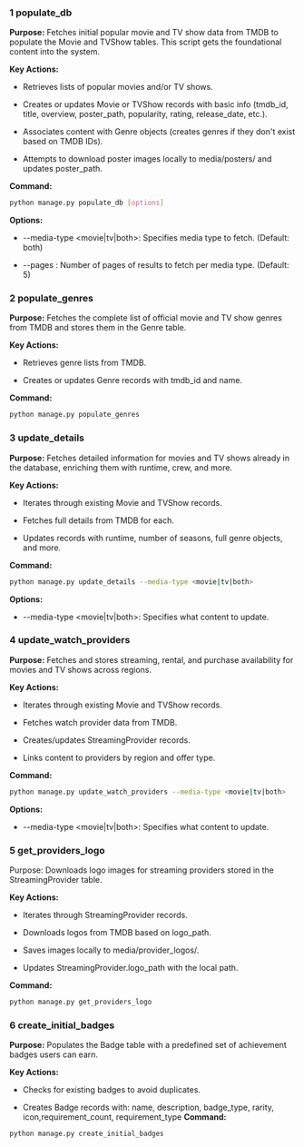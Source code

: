 ### 1 populate_db
**Purpose:**
Fetches initial popular movie and TV show data from TMDB to populate the Movie and TVShow tables. This script gets the foundational content into the system.

**Key Actions:**

* Retrieves lists of popular movies and/or TV shows.

* Creates or updates Movie or TVShow records with basic info (tmdb_id, title, overview, poster_path, popularity, rating, release_date, etc.).

* Associates content with Genre objects (creates genres if they don't exist based on TMDB IDs).

* Attempts to download poster images locally to media/posters/ and updates poster_path.

**Command:**

```Bash
python manage.py populate_db [options]
```
**Options:**

* --media-type <movie|tv|both>: Specifies media type to fetch. (Default: both)

* --pages <number>: Number of pages of results to fetch per media type. (Default: 5)

### 2 populate_genres
**Purpose:**
Fetches the complete list of official movie and TV show genres from TMDB and stores them in the Genre table.

**Key Actions:**

* Retrieves genre lists from TMDB.

* Creates or updates Genre records with tmdb_id and name.

**Command:**

```Bash
python manage.py populate_genres
```
### 3 update_details
**Purpose:**
Fetches detailed information for movies and TV shows already in the database, enriching them with runtime, crew, and more.

**Key Actions:**

* Iterates through existing Movie and TVShow records.

* Fetches full details from TMDB for each.

* Updates records with runtime, number of seasons, full genre objects, and more.

**Command:**

```Bash
python manage.py update_details --media-type <movie|tv|both>
```
**Options:**

* --media-type <movie|tv|both>: Specifies what content to update.

### 4 update_watch_providers
**Purpose:**
Fetches and stores streaming, rental, and purchase availability for movies and TV shows across regions.

**Key Actions:**

* Iterates through existing Movie and TVShow records.

* Fetches watch provider data from TMDB.

* Creates/updates StreamingProvider records.

* Links content to providers by region and offer type.

**Command:**

```Bash
python manage.py update_watch_providers --media-type <movie|tv|both>
```
**Options:**

* --media-type <movie|tv|both>: Specifies what content to update.

### 5 get_providers_logo
Purpose:
Downloads logo images for streaming providers stored in the StreamingProvider table.

**Key Actions:**

* Iterates through StreamingProvider records.

* Downloads logos from TMDB based on logo_path.

* Saves images locally to media/provider_logos/.

* Updates StreamingProvider.logo_path with the local path.

**Command:**

```Bash
python manage.py get_providers_logo
```
### 6 create_initial_badges
**Purpose:**
Populates the Badge table with a predefined set of achievement badges users can earn.

**Key Actions:**

* Checks for existing badges to avoid duplicates.

* Creates Badge records with: name, description, badge_type, rarity, icon,requirement_count, requirement_type
**Command:**
```Bash
python manage.py create_initial_badges
```